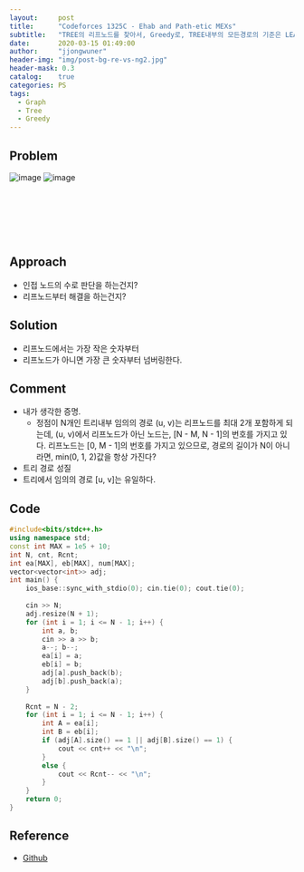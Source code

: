 ```yaml
---
layout:     post
title:      "Codeforces 1325C - Ehab and Path-etic MEXs"
subtitle:   "TREE의 리프노드를 찾아서, Greedy로, TREE내부의 모든경로의 기준은 LEAF노드이니까?"
date:       2020-03-15 01:49:00
author:     "jjongwuner"
header-img: "img/post-bg-re-vs-ng2.jpg"
header-mask: 0.3
catalog:    true
categories: PS
tags:
  - Graph
  - Tree
  - Greedy
---
```


## Problem
![image](https://user-images.githubusercontent.com/16419202/76695508-c7810a00-66c3-11ea-885a-88b9f24c3136.png)
![image](https://user-images.githubusercontent.com/16419202/76695514-d2d43580-66c3-11ea-844e-64ff91108a18.png)



<br><br><br><br><br>
## Approach
- 인접 노드의 수로 판단을 하는건지?
- 리프노드부터 해결을 하는건지?

## Solution
- 리프노드에서는 가장 작은 숫자부터
- 리프노드가 아니면 가장 큰 숫자부터 넘버링한다.

## Comment
- 내가 생각한 증명.
  - 정점이 N개인 트리내부 임의의 경로 (u, v)는 리프노드를 최대 2개 포함하게 되는데, (u, v)에서 리프노드가 아닌 노드는, [N - M, N - 1]의 번호를 가지고 있다. 리프노드는 [0, M - 1]의 번호를 가지고 있으므로, 경로의 길이가 N이 아니라면, min(0, 1, 2)값을 항상 가진다?
- 트리 경로 성질
- 트리에서 임의의 경로 [u, v]는 유일하다.

## Code
```cpp
#include<bits/stdc++.h>
using namespace std;
const int MAX = 1e5 + 10;
int N, cnt, Rcnt;
int ea[MAX], eb[MAX], num[MAX];
vector<vector<int>> adj;
int main() {
	ios_base::sync_with_stdio(0); cin.tie(0); cout.tie(0);
 
	cin >> N;
	adj.resize(N + 1); 
	for (int i = 1; i <= N - 1; i++) {
		int a, b;
		cin >> a >> b;
		a--; b--;
		ea[i] = a;
		eb[i] = b;
		adj[a].push_back(b);
		adj[b].push_back(a);
	}
 
	Rcnt = N - 2;
	for (int i = 1; i <= N - 1; i++) {
		int A = ea[i];
		int B = eb[i];
		if (adj[A].size() == 1 || adj[B].size() == 1) {
			cout << cnt++ << "\n";
		}
		else {
			cout << Rcnt-- << "\n";
		}
	}
	return 0;
}
```

## Reference
- [Github](https://github.com/jongwuner/ps-study/blob/master/exercise/Codeforce/1325C.cpp)